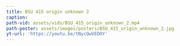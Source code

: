 ```yaml
---
title: BSU 415 origin unknown 2
caption:
path-vid: assets/vids/BSU_415_origin_unknown_2.mp4
path-poster: assets/images/posters/BSU_415_origin_unknown_2.jpg
yt-url: 'https://youtu.be/tNycQwVEDOY'
---
```

